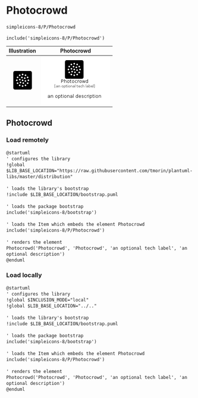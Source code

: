 # Photocrowd


```text
simpleicons-8/P/Photocrowd
```

```text
include('simpleicons-8/P/Photocrowd')
```



| Illustration | Photocrowd |
| :---: | :---: |
| ![illustration for Illustration](../../simpleicons-8/P/Photocrowd.png) | ![illustration for Photocrowd](../../simpleicons-8/P/Photocrowd.Local.png) |




## Photocrowd

### Load remotely
```plantuml
@startuml
' configures the library
!global $LIB_BASE_LOCATION="https://raw.githubusercontent.com/tmorin/plantuml-libs/master/distribution"

' loads the library's bootstrap
!include $LIB_BASE_LOCATION/bootstrap.puml

' loads the package bootstrap
include('simpleicons-8/bootstrap')

' loads the Item which embeds the element Photocrowd
include('simpleicons-8/P/Photocrowd')

' renders the element
Photocrowd('Photocrowd', 'Photocrowd', 'an optional tech label', 'an optional description')
@enduml
```

### Load locally
```plantuml
@startuml
' configures the library
!global $INCLUSION_MODE="local"
!global $LIB_BASE_LOCATION="../.."

' loads the library's bootstrap
!include $LIB_BASE_LOCATION/bootstrap.puml

' loads the package bootstrap
include('simpleicons-8/bootstrap')

' loads the Item which embeds the element Photocrowd
include('simpleicons-8/P/Photocrowd')

' renders the element
Photocrowd('Photocrowd', 'Photocrowd', 'an optional tech label', 'an optional description')
@enduml
```


